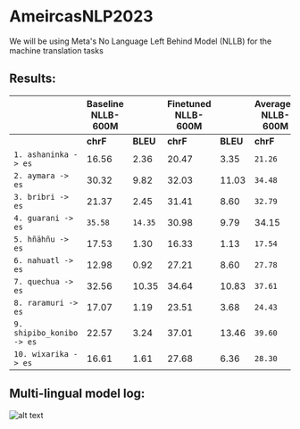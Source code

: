 # AmeircasNLP2023

We will be using Meta's No Language Left Behind Model (NLLB) for the machine translation tasks

## Results:
||**Baseline NLLB-600M**||**Finetuned NLLB-600M**|| **Averaged NLLB-600M**   ||
| ---------------------------| -------- | -------- | -------- | -------- | -------- | -------- |
|| **chrF** | **BLEU** | **chrF** | **BLEU** | **chrF** | **BLEU** |
| `1. ashaninka -> es`       | 16.56    | 2.36     | 20.47    | 3.35     |`21.26`   | `3.80`   |
| `2. aymara -> es`          | 30.32    | 9.82     | 32.03    | 11.03    | `34.48`  | `13.23`  |
| `3. bribri -> es`        | 21.37    | 2.45     | 31.41    | 8.60     | `32.79`  | `10.03`  |
| `4. guarani -> es`       | `35.58`  | `14.35`  | 30.98    | 9.79     | 34.15    | 13.01    |
| `5. hñähñu -> es`        | 17.53    | 1.30     | 16.33    | 1.13     | `17.54`  | `1.45`   |
| `6. nahuatl -> es`       | 12.98    | 0.92     | 27.21    | 8.60     | `27.78`  | `9.01`   |
| `7. quechua -> es`       | 32.56    | 10.35    | 34.64    | 10.83    | `37.61`  | `14.23`  |
| `8. raramuri -> es`      | 17.07    | 1.19     | 23.51    | 3.68     | `24.43`  | `4.33`   |
| `9. shipibo_konibo -> es`| 22.57    | 3.24     | 37.01    | 13.46    | `39.60`  | `16.03`  |
| `10. wixarika -> es`     | 16.61    | 1.61     | 27.68    | 6.36     | `28.30`  | `6.91`   |


## Multi-lingual model log:
![alt text](https://github.com/KaieChen/ameircasnlp2023/blob/main/output.png)
